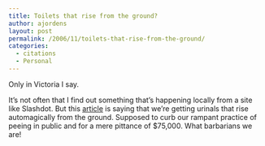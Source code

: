 ```yaml
---
title: Toilets that rise from the ground?
author: ajordens
layout: post
permalink: /2006/11/toilets-that-rise-from-the-ground/
categories:
  - citations
  - Personal
---
```

Only in Victoria I say.

It&#8217;s not often that I find out something that&#8217;s happening locally from a site like Slashdot. But this [article][1] is saying that we&#8217;re getting urinals that rise automagically from the ground. Supposed to curb our rampant practice of peeing in public and for a mere pittance of $75,000. What barbarians we are!

 [1]: http://hardware.slashdot.org/article.pl?sid=06/11/19/1359237&#038;from=rss
